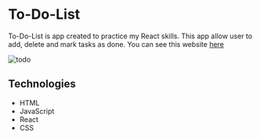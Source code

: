 # To-Do-List
To-Do-List is app created to practice my React skills. This app allow user to add, delete and mark tasks as done. You can see this website [here](https://michalstuff.github.io/To-Do-List/)

![todo](https://github.com/MichalStuff/To-Do-List/assets/87261327/be7813a2-4651-4e74-b0bc-3298cea12474)

## Technologies
* HTML
* JavaScript
* React
* CSS
